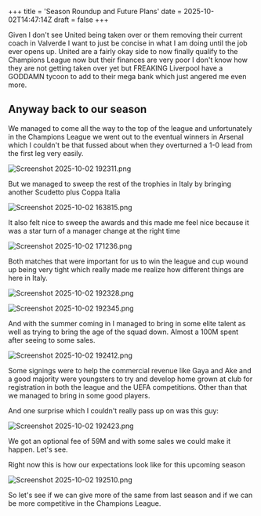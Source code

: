 +++
title = 'Season Roundup and Future Plans'
date = 2025-10-02T14:47:14Z
draft = false
+++

Given I don't see United being taken over or them removing their current coach in Valverde I want to just be concise in what I am doing until the job ever opens up. United are a fairly okay side to now finally qualify to the Champions League now but their finances are very poor I don't know how they are not getting taken over yet but FREAKING Liverpool have a GODDAMN tycoon to add to their mega bank which just angered me even more.

## Anyway back to our season

We managed to come all the way to the top of the league and unfortunately in the Champions League we went out to the eventual winners in Arsenal which I couldn't be that fussed about when they overturned a 1-0 lead from the first leg very easily.

![Screenshot 2025-10-02 192311.png](/india-2-manchester/images/Screenshot%202025-10-02%20192311.png)

But we managed to sweep the rest of the trophies in Italy by bringing another Scudetto plus Coppa Italia

![Screenshot 2025-10-02 163815.png](/india-2-manchester/images/Screenshot%202025-10-02%20163815.png)

It also felt nice to sweep the awards and this made me feel nice because it was a star turn of a manager change at the right time

![Screenshot 2025-10-02 171236.png](/india-2-manchester/images/Screenshot%202025-10-02%20171236.png)

Both matches that were important for us to win the league and cup wound up being very tight which really made me realize how different things are here in Italy.

![Screenshot 2025-10-02 192328.png](/india-2-manchester/images/Screenshot%202025-10-02%20192328.png)

![Screenshot 2025-10-02 192345.png](/india-2-manchester/images/Screenshot%202025-10-02%20192345.png)

And with the summer coming in I managed to bring in some elite talent as well as trying to bring the age of the squad down. Almost a 100M spent after seeing to some sales.

![Screenshot 2025-10-02 192412.png](/india-2-manchester/images/Screenshot%202025-10-02%20192412.png)

Some signings were to help the commercial revenue like Gaya and Ake and a good majority were youngsters to try and develop home grown at club for registration in both the league and the UEFA competitions. Other than that we managed to bring in some good players.

And one surprise which I couldn't really pass up on was this guy:

![Screenshot 2025-10-02 192423.png](/india-2-manchester/images/Screenshot%202025-10-02%20192423.png)

We got an optional fee of 59M and with some sales we could make it happen. Let's see.

Right now this is how our expectations look like for this upcoming season

![Screenshot 2025-10-02 192510.png](/india-2-manchester/images/Screenshot%202025-10-02%20192510.png)

So let's see if we can give more of the same from last season and if we can be more competitive in the Champions League.
